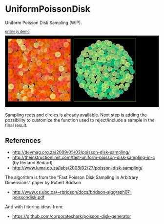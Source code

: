 # UniformPoissonDisk
Uniform Poisson Disk Sampling (WIP).

<sup>[online js demo](https://cdn.rawgit.com/azrafe7/UniformPoissonDisk/master/bin/JsDemo/index.html)</sup>
<br>
![](snapshot.png)

Sampling rects and circles is already available. 
Next step is adding the possibility to customize the function used to reject/include a sample in the final result.

## References

 - http://devmag.org.za/2009/05/03/poisson-disk-sampling/
 - http://theinstructionlimit.com/fast-uniform-poisson-disk-sampling-in-c (by Renaud Bédard)
 - http://www.luma.co.za/labs/2008/02/27/poisson-disk-sampling/

The algorithm is from the "Fast Poisson Disk Sampling in Arbitrary Dimensions" paper by Robert Bridson
 - http://www.cs.ubc.ca/~rbridson/docs/bridson-siggraph07-poissondisk.pdf

And with filtering ideas from:
 - https://github.com/corporateshark/poisson-disk-generator
